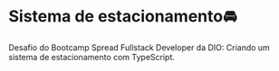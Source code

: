 # Sistema de estacionamento🚘
Desafio do Bootcamp Spread Fullstack Developer da DIO: Criando um sistema de estacionamento com TypeScript.
